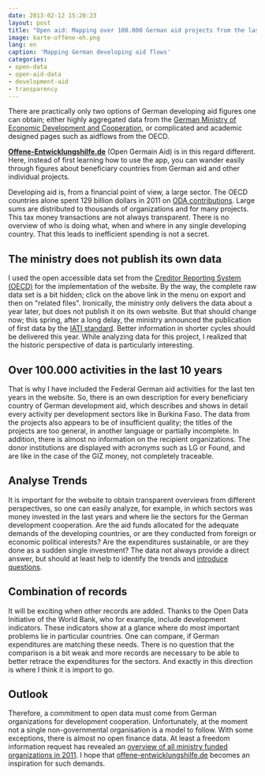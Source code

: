 ```yaml
---
date: 2013-02-12 15:20:23
layout: post
title: "Open aid: Mapping over 100.000 German aid projects from the last 10 years"
image: karte-offene-eh.png
lang: en
caption: 'Mapping German developing aid flows'
categories:
- open-data
- open-aid-data
- development-aid
- transparency
---
```


There are practically only two options of German developing aid figures one can obtain; either highly aggregated data from the [German Ministry of Economic Development and Cooperation](http://www.bmz.de/de/ministerium/zahlen_fakten/index.html), or complicated and academic designed pages such as aidflows from the OECD. 

**[Offene-Entwicklungshilfe.de](http://www.offene-entwicklungshilfe.de)** (Open Germain Aid) is in this regard different. Here, instead of first learning how to use the app, you can wander easily through figures about beneficiary countries from German aid and other individual projects.

Developing aid is, from a financial point of view, a large sector. The OECD countries alone spent 129 billion dollars in 2011 on [ODA contributions](http://en.wikipedia.org/wiki/Official_development_assistance). Large sums are distributed to thousands of organizations and for many projects. This tax money transactions are not always transparent. There is no overview of who is doing what, when and where in any single developing country. That this leads to inefficient spending is not a secret. 

## The ministry does not publish its own data

I used the open accessible data set from the [Creditor Reporting System (OECD)](http://stats.oecd.org/Index.aspx?datasetcode=CRS1) for the implementation of the website. By the way, the complete raw data set is a bit hidden; click on the above link in the menu on export and then on "related files". Ironically, the ministry only delivers the data about a year later, but does not publish it on its own website. But that should change now; this spring, after a long delay, the ministry announced the publication of first data by the [IATI standard](http://iatistandard.org/). Better information in shorter cycles should be delivered this year. While analyzing data for this project, I realized that the historic perspective of data is particularly interesting. 

## Over 100.000 activities in the last 10 years

That is why I have included the Federal German aid activities for the last ten years in the website. So, there is an own description for every beneficiary country of German development aid, which describes and shows in detail every activity per development sectors like in Burkina Faso. The data from the projects also appears to be of insufficient quality; the titles of the projects are too general, in another language or partially incomplete. In addition, there is almost no information on the recipient organizations. The donor institutions are displayed with acronyms such as LG or Found, and are like in the case of the GIZ money, not completely traceable. 

## Analyse Trends

It is important for the website to obtain transparent overviews from different perspectives, so one can easily analyze, for example, in which sectors was money invested in the last years and where lie the sectors for the German development cooperation. Are the aid funds allocated for the adequate demands of the developing countries, or are they conducted from foreign or economic political interests? Are the expenditures sustainable, or are they done as a sudden single investment? The data not always provide a direct answer, but should at least help to identify the trends and [introduce questions](http://www.offene-entwicklungshilfe.de/analyse/).
## Combination of records

It will be exciting when other records are added. Thanks to the Open Data Initiative of the World Bank, who for example, include development indicators. These indicators show at a glance where do most important problems lie in particular countries. One can compare, if German expenditures are matching these needs. There is no question that the comparison is a bit weak and more records are necessary to be able to better retrace the expenditures for the sectors. And exactly in this direction is where I think it is import to go.

## Outlook

Therefore, a commitment to open data must come from German organizations for development cooperation. Unfortunately, at the moment not a single non-governmental organisation is a model to follow. With some exceptions, there is almost no open finance data. At least a freedom information request has revealed an [overview of all ministry funded organizations in 2011](https://fragdenstaat.de/anfrage/liste-aller-vom-bmz-geforderten-organisationenen-in-2010/). I hope that [offene-entwicklungshilfe.de](http://www.offene-entwicklungshilfe.de) becomes an inspiration for such demands. 

